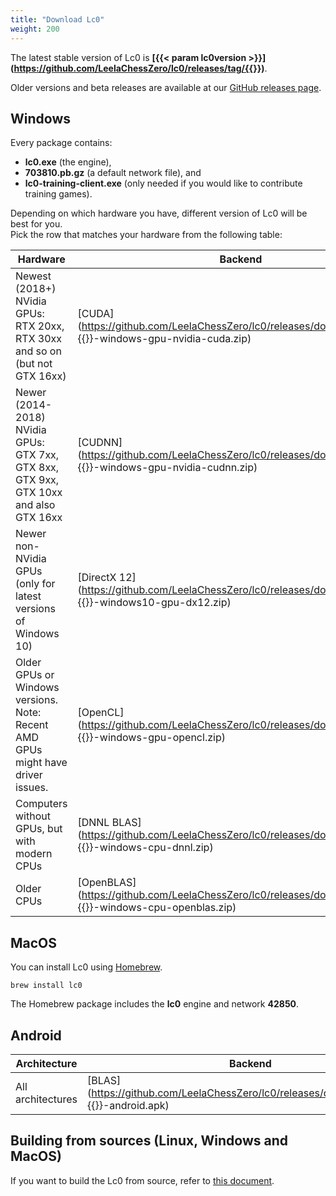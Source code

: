 ```yaml
---
title: "Download Lc0"
weight: 200
---
```


The latest stable version of Lc0 is **[{{< param lc0version >}}](https://github.com/LeelaChessZero/lc0/releases/tag/{{<param lc0version>}})**.

Older versions and beta releases are available at our [GitHub releases page](https://github.com/LeelaChessZero/lc0/releases).

## Windows

Every package contains:
* **lc0.exe** (the engine),
* **703810.pb.gz** (a default network file), and
* **lc0-training-client.exe** (only needed if you would like to contribute training games).

Depending on which hardware you have, different version of Lc0 will be best for you.  
Pick the row that matches your hardware from the following table:

| Hardware | Backend |
|----------|---------|
| Newest (2018+) NVidia GPUs: RTX&nbsp;20xx, RTX&nbsp;30xx and so on (but not GTX&nbsp;16xx) | [CUDA](https://github.com/LeelaChessZero/lc0/releases/download/{{<param lc0version>}}/lc0-{{<param lc0version>}}-windows-gpu-nvidia-cuda.zip) |
| Newer (2014-2018) NVidia GPUs: GTX&nbsp;7xx, GTX&nbsp;8xx, GTX&nbsp;9xx, GTX&nbsp;10xx and also GTX&nbsp;16xx | [CUDNN](https://github.com/LeelaChessZero/lc0/releases/download/{{<param lc0version>}}/lc0-{{<param lc0version>}}-windows-gpu-nvidia-cudnn.zip) |
| Newer non-NVidia GPUs (only for latest versions of Windows 10) | [DirectX 12](https://github.com/LeelaChessZero/lc0/releases/download/{{<param lc0version>}}/lc0-{{<param lc0version>}}-windows10-gpu-dx12.zip) |
| Older GPUs or Windows versions. Note: Recent AMD GPUs might have driver issues. | [OpenCL](https://github.com/LeelaChessZero/lc0/releases/download/{{<param lc0version>}}/lc0-{{<param lc0version>}}-windows-gpu-opencl.zip) |
| Computers without GPUs, but with modern CPUs | [DNNL BLAS](https://github.com/LeelaChessZero/lc0/releases/download/{{<param lc0version>}}/lc0-{{<param lc0version>}}-windows-cpu-dnnl.zip) |
| Older CPUs | [OpenBLAS](https://github.com/LeelaChessZero/lc0/releases/download/{{<param lc0version>}}/lc0-{{<param lc0version>}}-windows-cpu-openblas.zip) |

## MacOS

You can install Lc0 using [Homebrew](https://brew.sh/).

```
brew install lc0
```

The Homebrew package includes the **lc0** engine and network **42850**.

## Android

| Architecture | Backend |
|--------------|---------|
| All architectures | [BLAS](https://github.com/LeelaChessZero/lc0/releases/download/{{<param lc0version>}}/lc0-{{<param lc0version>}}-android.apk) |

## Building from sources (Linux, Windows and MacOS)

If you want to build the Lc0 from source, refer to [this document](https://github.com/LeelaChessZero/lc0/blob/master/README.md#building-and-running-lc0).
